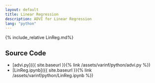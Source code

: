 ```yaml
---
layout: default
title: Linear Regression
description: ADVI for Linear Regression
lang: "python"
---
```


{% include_relative LinReg.md%}

## Source Code
- [advi.py]({{ site.baseurl }}{% link /assets/varinf/python/advi.py %})
- [LinReg.ipynb]({{ site.baseurl }}{% link /assets/varinf/python/LinReg.ipynb %})
